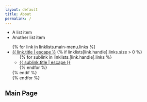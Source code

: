 ```yaml
---
layout: default
title: About
permalink: /
---
```


* A list item
* Another list item

<ul>
{% for link in linklists.main-menu.links %}
<li><a href="{{ link.url| escape }}">{{ link.title | escape }}</a>
{% if linklists[link.handle].links.size > 0 %}
<ul>
{% for sublink in linklists.[link.handle].links %}
<li><a href="{{ sublink.url }}">{{ sublink.title | escape }}</a></li>
{% endfor %}
</ul>
{% endif %} 
</li>
{% endfor %}
</ul>
  <h2>Main Page</h2>